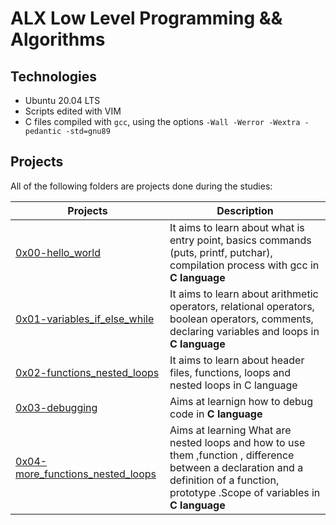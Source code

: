 # ALX Low Level Programming && Algorithms

## Technologies

* Ubuntu 20.04 LTS
* Scripts edited with VIM
* C files compiled with `gcc`, using the options `-Wall -Werror -Wextra -pedantic -std=gnu89`

## Projects
All of the following folders are projects done during the studies:

Projects | Description
--- | ---
[0x00-hello_world](0x00-hello_world) | It aims to learn about what is entry point, basics commands (puts, printf, putchar), compilation process with gcc in __C language__
[0x01-variables_if_else_while](0x01-variables_if_else_while) | It aims to learn about arithmetic operators, relational operators, boolean operators, comments, declaring variables and loops in __C language__
[0x02-functions_nested_loops](0x02-functions_nested_loops) | It aims to learn about header files, functions, loops and nested loops in C language
[0x03-debugging](0x03-debugging) | Aims at learnign how to debug code in __C language__
[0x04-more_functions_nested_loops](0x04-more_functions_nested_loops) | Aims at learning What are nested loops and how to use them ,function , difference between a declaration and a definition of a function, prototype .Scope of variables in __C language__
